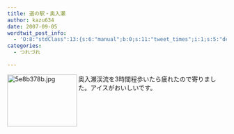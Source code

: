 ```yaml
---
title: 道の駅・奥入瀬
author: kazu634
date: 2007-09-05
wordtwit_post_info:
  - 'O:8:"stdClass":13:{s:6:"manual";b:0;s:11:"tweet_times";i:1;s:5:"delay";i:0;s:7:"enabled";i:1;s:10:"separation";s:2:"60";s:7:"version";s:3:"3.7";s:14:"tweet_template";b:0;s:6:"status";i:2;s:6:"result";a:0:{}s:13:"tweet_counter";i:2;s:13:"tweet_log_ids";a:1:{i:0;i:3219;}s:9:"hash_tags";a:0:{}s:8:"accounts";a:1:{i:0;s:7:"kazu634";}}'
categories:
  - つれづれ

---
```

<div class="section">
<p>
<a href="http://image.blog.livedoor.jp/simoom634/imgs/5/e/5e8b378b.jpg" onclick="__gaTracker('send', 'event', 'outbound-article', 'http://image.blog.livedoor.jp/simoom634/imgs/5/e/5e8b378b.jpg', '');" target="_blank"><img width="160" align="left" alt="5e8b378b.jpg" src="http://image.blog.livedoor.jp/simoom634/imgs/5/e/5e8b378b-s.jpg" class="pict" height="120" border="0" /></a>奥入瀬渓流を3時間程歩いたら疲れたので寄りました。アイスがおいしいです。<br clear="all" />
</p>
</div>

